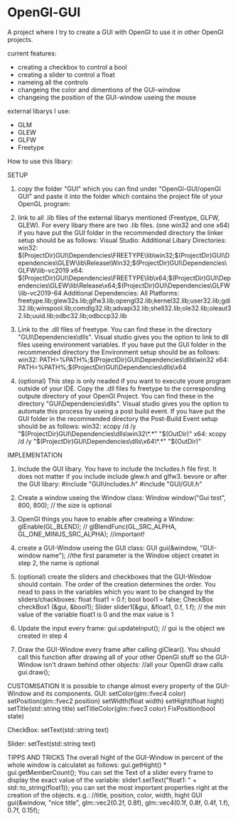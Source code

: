 # OpenGl-GUI
A project where I try to create a GUI with OpenGl to use it in other OpenGl projects.

current features:
- creating a checkbox to control a bool
- creating a slider to control a float
- nameing all the controls
- changeing the color and dimentions of the GUI-window
- changeing the position of the GUI-window useing the mouse


external libarys I use:
- GLM
- GLEW
- GLFW
- Freetype

How to use this libary:

SETUP
1. copy the folder "GUI" which you can find under "OpenGl-GUI/openGl GUI" and paste it into the folder which contains the project file of your OpenGL program:

2. link to all .lib files of the external libarys mentioned (Freetype, GLFW, GLEW). For every libary there are two .lib files. (one win32 and one x64)
   if you have put the GUI folder in the recommended directory the linker setup should be as follows:
   Visual Studio:
   Additional Libary Directories:
   win32:
     $(ProjectDir)GUI\Dependencies\FREETYPE\lib\win32;$(ProjectDir)GUI\Dependencies\GLEW\lib\Release\Win32;$(ProjectDir)GUI\Dependencies\GLFW\lib-vc2019
   x64:
     $(ProjectDir)GUI\Dependencies\FREETYPE\lib\x64;$(ProjectDir)GUI\Dependencies\GLEW\lib\Release\x64;$(ProjectDir)GUI\Dependencies\GLFW\lib-vc2019-64
   Additional Dependencies:
     All Platforms:
     freetype.lib;glew32s.lib;glfw3.lib;opengl32.lib;kernel32.lib;user32.lib;gdi32.lib;winspool.lib;comdlg32.lib;advapi32.lib;shell32.lib;ole32.lib;oleaut32.lib;uuid.lib;odbc32.lib;odbccp32.lib
  
3. Link to the .dll files of freetype. You can find these in the directory "GUI\Dependencies\dlls\". Visual studio gives you the option to link to dll files useing environment variables. If you have put the GUI folder in the recommended directory the Environment setup should be as follows:
   win32:
     PATH=%PATH%;$(ProjectDir)GUI\Dependencies\dlls\win32
   x64:
     PATH=%PATH%;$(ProjectDir)GUI\Dependencies\dlls\x64
 
 4. (optional) This step is only neaded if you want to execute youre program outside of your IDE. Copy the .dll files fo freetype to the corresponding outpute directory of your OpenGl Project. You can find these in the directory "GUI\Dependencies\dlls\". Visual studio gives you the option to automate this process by useing a post build event. If you have put the GUI folder in the recommended directory the Post-Build Event setup should be as follows:
    win32:
       xcopy /d /y "$(ProjectDir)GUI\Dependencies\dlls\win32\*.*" "$(OutDir)"
    x64:
       xcopy /d /y "$(ProjectDir)GUI\Dependencies\dlls\x64\*.*" "$(OutDir)"

IMPLEMENTATION
1. Include the GUI libary. You have to include the Includes.h file first. It does not matter if you include include glew.h and glfw3. bevore or after the GUI libary:
   #include "GUI\Includes.h"
   #include "GUI/GUI.h"
   
2. Create a window useing the Window class:
   Window window("Gui test", 800, 800);   // the size is optional
 
3. OpenGl things you have to enable after createing a Window:
    glEnable(GL_BLEND);                                 //
    glBlendFunc(GL_SRC_ALPHA, GL_ONE_MINUS_SRC_ALPHA);  //important!
    
4. create a GUI-Window useing the GUI class:
   GUI gui(&window, "GUI-window name"); //the first parameter is the Window object createt in step 2, the name is optional
   
5. (optional) create the sliders and checkboxes that the GUI-Window should contain. The order of the creation determines the order. You nead to pass in the variables which you want to be changed by the sliders/chackboxes:
   float float1 = 0.f;
   bool bool1 = false;
   CheckBox checkBox1 (&gui, &bool1);
   Slider slider1(&gui, &float1, 0.f, 1.f); // the min value of the variable float1 is 0 and the max value is 1 
   
6. Update the input every frame:
   gui.updateInput(); // gui is the object we created in step 4
   
7. Draw the GUI-Window every frame after calling glClear(). You should call this function after drawing all of your other OpenGl stuff so the GUI-Window isn't drawn behind other objects:
   //all your OpenGl draw calls
   gui.draw();
   
   
   
CUSTOMISATION
It is possible to change almost every property of the GUI-Window and its components. 
GUI:
   setColor(glm::fvec4 color)
   setPosition(glm::fvec2 position)
   setWidth(float width)
   setHight(float hight)
   setTitle(std::string title)
   setTitleColor(glm::fvec3 color)
   FixPosition(bool state)

CheckBox:
   setText(std::string text)
   
Slider:
   setText(std::string text)



TIPPS AND TRICKS
The overall hight of the GUI-Window in percent of the whole window is calculatet as follows:
   gui.getHight() * gui.getMemberCount();
You can set the Text of a slider every frame to display the exact value of the variable:
   slider1.setText("float1: " + std::to_string(float1));
you can set the most important properties right at the creation of the objects. e.g.:
                   //title,       position,              color,                           width, hight
   GUI gui(&window, "nice title", glm::vec2(0.2f, 0.8f), glm::vec4(0.1f, 0.8f, 0.4f, 1.f), 0.7f, 0.15f);
   
